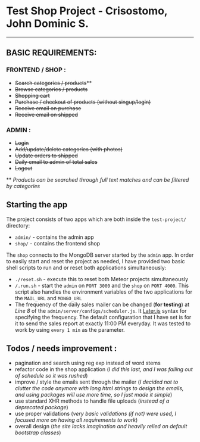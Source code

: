 # Test Shop Project - Crisostomo, John Dominic S.
***
## BASIC REQUIREMENTS:

### FRONTEND / SHOP :
- ~~Search categories / products~~**
- ~~Browse categories / products~~
- ~~Shopping cart~~
- ~~Purchase / checkout of products (without singup/login)~~
- ~~Receive email on purchase~~
- ~~Receive email on shipped~~

### ADMIN :
- ~~Login~~
- ~~Add/update/delete categories (with photos)~~
- ~~Update orders to shipped~~
- ~~Daily email to admin of total sales~~
- ~~Logout~~

** _Products can be searched through full text matches and can be filtered by categories_

## Starting the app

The project consists of two apps which are both inside the `test-project/` directory:

- `admin/` - contains the admin app
- `shop/` - contains the frontend shop


The `shop` connects to the MongoDB server started by the `admin` app. In order to easily start and reset the project as needed, I have provided two basic shell scripts to run and or reset both applications simultaneously:

- `./reset.sh` - execute this to reset both Meteor projects simultaneously
- `/.run.sh` - start the `admin` on `PORT 3000` and the `shop` on `PORT 4000`. This script also handles the environment variables of the two applications for the `MAIL_URL` and `MONGO_URL`
- The frequency of the  daily sales mailer can be changed (**for testing**) at *Line 8* of the `admin/server/configs/scheduler.js`. It [Later.js](https://bunkat.github.io/later/) syntax for specifying the frequency. The default configuration that I have set is for it to send the sales report at exactly 11:00 PM everyday. It was tested to work by using `every 1 min` as the parameter.

## Todos / needs improvement :
- pagination and search using reg exp instead of word stems
- refactor code in the shop application (*I did this last, and I was falling out of schedule so it was rushed*)
- improve / style the emails sent through the mailer (*I decided not to clutter the code anymore with long html strings to design the emails, and using packages will use more time, so I just made it simple*)
- use standard XHR methods to handle file uploads (*instead of a deprecated package*)
- use proper validations (*very basic validations (if not) were used, I focused more on having all requirements to work*)
- overall design (*the site lacks imagination and heavily relied on default bootstrap classes*)
